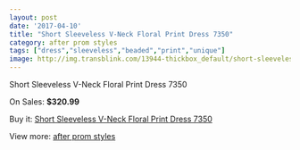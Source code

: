 ```yaml
---
layout: post
date: '2017-04-10'
title: "Short Sleeveless V-Neck Floral Print Dress 7350"
category: after prom styles
tags: ["dress","sleeveless","beaded","print","unique"]
image: http://img.transblink.com/13944-thickbox_default/short-sleeveless-v-neck-floral-print-dress-7350.jpg
---
```

Short Sleeveless V-Neck Floral Print Dress 7350

On Sales: **$320.99**
<a href="https://www.transblink.com/en/after-prom-styles/4465-short-sleeveless-v-neck-floral-print-dress-7350.html"><amp-img layout="responsive" width="600" height="600" src="//img.transblink.com/13944-thickbox_default/short-sleeveless-v-neck-floral-print-dress-7350.jpg" alt="Short Sleeveless V-Neck Floral Print Dress 7350 0" /></a>
<a href="https://www.transblink.com/en/after-prom-styles/4465-short-sleeveless-v-neck-floral-print-dress-7350.html"><amp-img layout="responsive" width="600" height="600" src="//img.transblink.com/13946-thickbox_default/short-sleeveless-v-neck-floral-print-dress-7350.jpg" alt="Short Sleeveless V-Neck Floral Print Dress 7350 1" /></a>
<a href="https://www.transblink.com/en/after-prom-styles/4465-short-sleeveless-v-neck-floral-print-dress-7350.html"><amp-img layout="responsive" width="600" height="600" src="//img.transblink.com/13945-thickbox_default/short-sleeveless-v-neck-floral-print-dress-7350.jpg" alt="Short Sleeveless V-Neck Floral Print Dress 7350 2" /></a>

Buy it: [Short Sleeveless V-Neck Floral Print Dress 7350](https://www.transblink.com/en/after-prom-styles/4465-short-sleeveless-v-neck-floral-print-dress-7350.html "Short Sleeveless V-Neck Floral Print Dress 7350")

View more: [after prom styles](https://www.transblink.com/en/55-after-prom-styles "after prom styles")
